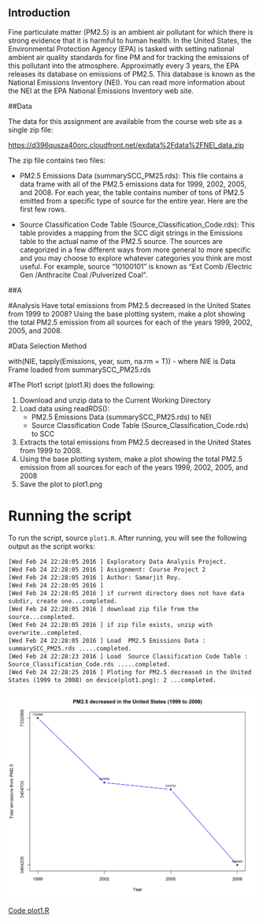 ## Introduction

Fine particulate matter (PM2.5) is an ambient air pollutant for which there is strong evidence that it is harmful to human health. In the United States, the Environmental Protection Agency (EPA) is tasked with setting national ambient air quality standards for fine PM and for tracking the emissions of this pollutant into the atmosphere. Approximatly every 3 years, the EPA releases its database on emissions of PM2.5. This database is known as the National Emissions Inventory (NEI). You can read more information about the NEI at the EPA National Emissions Inventory web site.

##Data

The data for this assignment are available from the course web site as a single zip file:

https://d396qusza40orc.cloudfront.net/exdata%2Fdata%2FNEI_data.zip

The zip file contains two files: 

* PM2.5 Emissions Data (summarySCC_PM25.rds): This file contains a data frame with all of the PM2.5 emissions data for 1999, 2002, 2005, and 2008. For each year, the table contains number of tons of PM2.5 emitted from a specific type of source for the entire year. Here are the first few rows.

* Source Classification Code Table (Source_Classification_Code.rds): This table provides a mapping from the SCC digit strings in the Emissions table to the actual name of the PM2.5 source. The sources are categorized in a few different ways from more general to more specific and you may choose to explore whatever categories you think are most useful. For example, source “10100101” is known as “Ext Comb /Electric Gen /Anthracite Coal /Pulverized Coal”.



##A

#Analysis
Have total emissions from PM2.5 decreased in the United States from 1999 to 2008? Using the base plotting system, make a plot showing the total PM2.5 emission from all sources for each of the years 1999, 2002, 2005, and 2008.

#Data Selection Method

with(NIE, tapply(Emissions, year, sum, na.rm = T))  - where NIE is Data Frame loaded from summarySCC_PM25.rds


#The Plot1 script (plot1.R) does the following:

1. Download and unzip data to the Current Working Directory
2. Load data using readRDS(): 
	* PM2.5 Emissions Data (summarySCC_PM25.rds) to NEI 
	* Source Classification Code Table (Source_Classification_Code.rds) to SCC
3. Extracts the total emissions from PM2.5 decreased in the United States from 1999 to 2008.
4. Using the base plotting system, make a plot showing the total PM2.5 emission from all sources for each of the years 1999, 2002, 2005, and 2008
5. Save the plot to plot1.png

# Running the script
To run the script, source `plot1.R`. After running, you will see the following output as the script works:
```
[Wed Feb 24 22:28:05 2016 ] Exploratory Data Analysis Project.
[Wed Feb 24 22:28:05 2016 ] Assignment: Course Project 2
[Wed Feb 24 22:28:05 2016 ] Author: Samarjit Roy.
[Wed Feb 24 22:28:05 2016 ] 
[Wed Feb 24 22:28:05 2016 ] if current directory does not have data subdir, create one...completed.
[Wed Feb 24 22:28:05 2016 ] download zip file from the source...completed.
[Wed Feb 24 22:28:05 2016 ] if zip file exists, unzip with overwrite..completed.
[Wed Feb 24 22:28:05 2016 ] Load  PM2.5 Emissions Data : summarySCC_PM25.rds .....completed.
[Wed Feb 24 22:28:23 2016 ] Load  Source Classification Code Table : Source_Classification_Code.rds .....completed.
[Wed Feb 24 22:28:25 2016 ] Ploting for PM2.5 decreased in the United States (1999 to 2008) on device(plot1.png): 2 ...completed.
```

![plot1](plot1.png)

<a href="plot1.R">Code plot1.R</a>
